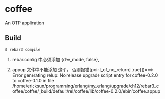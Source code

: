 coffee
=====

An OTP application

Build
-----

    $ rebar3 compile

1. rebar.config 中必须添加
        {dev_mode, false},

2. appup 文件中不能添加 这个， 否则报错[point_of_no_return]
true}])===> Error generating relup:
          No release upgrade script entry for coffee-0.2.0 to coffee-0.1.0 in file /home/ericksun/programming/erlang/my_erlang/upgrade/ch12/rebar3_coffee/coffee/_build/default/rel/coffee/lib/coffee-0.2.0/ebin/coffee.appup

